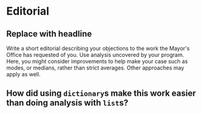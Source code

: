 # Editorial

##  Replace with headline

Write a short editorial describing your objections to the work the Mayor's Office has requested of you. Use analysis uncovered by your program. Here, you might consider improvements to help make your case such as modes, or medians, rather than strict averages. Other approaches may apply as well.

## How did using `dictionary`s make this work easier than doing analysis with `list`s?

